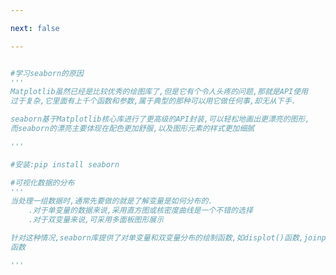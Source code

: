 ```yaml
---

next: false

---
```




<BlogInfo id="672" title="1.seaborn" author="白日梦想猿" pv=0 read_times=0 pre_cost_time="0分19秒" category="seaborn学习" tag_list="['seaborn学习']" create_time="2021.08.27 10:47:38" update_time="2021.08.28 17:50:54" />

```python

#学习seaborn的原因
'''
Matplotlib虽然已经是比较优秀的绘图库了,但是它有个令人头疼的问题,那就是API使用
过于复杂,它里面有上千个函数和参数,属于典型的那种可以用它做任何事,却无从下手.

seaborn基于Matplotlib核心库进行了更高级的API封装,可以轻松地画出更漂亮的图形,
而seaborn的漂亮主要体现在配色更加舒服,以及图形元素的样式更加细腻

'''

#安装:pip install seaborn

#可视化数据的分布
'''
当处理一组数据时,通常先要做的就是了解变量是如何分布的.
    .对于单变量的数据来说,采用直方图或核密度曲线是一个不错的选择
    .对于双变量来说,可采用多面板图形展示

针对这种情况,seaborn库提供了对单变量和双变量分布的绘制函数,如displot()函数,joinplot()
函数

'''

```



<ActionBox />
